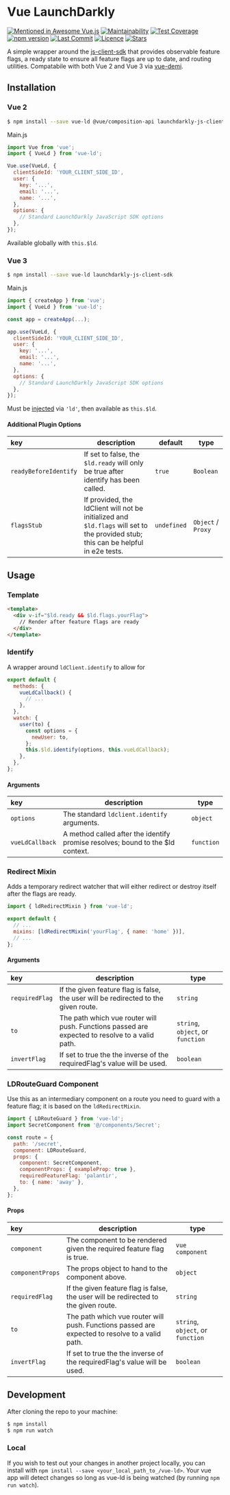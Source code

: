 # Vue LaunchDarkly

[![Mentioned in Awesome Vue.js](https://awesome.re/mentioned-badge.svg)](https://github.com/vuejs/awesome-vue#integrations)
[![Maintainability](https://api.codeclimate.com/v1/badges/d87da39dfb63340702bd/maintainability)](https://codeclimate.com/github/dashhudson/vue-ld/maintainability)
[![Test Coverage](https://api.codeclimate.com/v1/badges/d87da39dfb63340702bd/test_coverage)](https://codeclimate.com/github/dashhudson/vue-ld/test_coverage) [![npm version](https://img.shields.io/npm/v/vue-ld?color=%23d6b034)](https://www.npmjs.com/package/vue-ld) [![Last Commit](https://img.shields.io/github/last-commit/dashhudson/vue-ld?color=%23d6b034)](https://github.com/dashhudson/vue-ld/graphs/commit-activity)
[![Licence](https://img.shields.io/github/license/dashhudson/vue-ld?color=%23d6b034)](https://github.com/dashhudson/vue-ld/blob/dev/LICENSE.txt) [![Stars](https://img.shields.io/github/stars/dashhudson/vue-ld?color=%23d6b034&logoColor=%23d6b034)](https://github.com/dashhudson/vue-ld)

A simple wrapper around the [js-client-sdk](https://github.com/launchdarkly/js-client-sdk) that provides observable feature flags, a ready state to ensure all feature flags are up to date, and routing utilities. Compatabile with both Vue 2 and Vue 3 via [vue-demi](https://github.com/vueuse/vue-demi).

## Installation

### Vue 2

```bash
$ npm install --save vue-ld @vue/composition-api launchdarkly-js-client-sdk
```

Main.js

```javascript
import Vue from 'vue';
import { VueLd } from 'vue-ld';

Vue.use(VueLd, {
  clientSideId: 'YOUR_CLIENT_SIDE_ID',
  user: {
    key: '...',
    email: '...',
    name: '...',
  },
  options: {
    // Standard LaunchDarkly JavaScript SDK options
  },
});
```

Available globally with `this.$ld`.

### Vue 3

```bash
$ npm install --save vue-ld launchdarkly-js-client-sdk
```

Main.js

```javascript
import { createApp } from 'vue';
import { VueLd } from 'vue-ld';

const app = createApp(...);

app.use(VueLd, {
  clientSideId: 'YOUR_CLIENT_SIDE_ID',
  user: {
    key: '...',
    email: '...',
    name: '...',
  },
  options: {
    // Standard LaunchDarkly JavaScript SDK options
  },
});
```

Must be [injected](https://v3.vuejs.org/guide/component-provide-inject.html) via `'ld'`, then available as `this.$ld`.

#### Additional Plugin Options

| key                   | description                                                                                                                        | default     | type               |
| :-------------------- | ---------------------------------------------------------------------------------------------------------------------------------- | ----------- | ------------------ |
| `readyBeforeIdentify` | If set to false, the `$ld.ready` will only be true after identify has been called.                                                 | `true`      | `Boolean`          |
| `flagsStub`           | If provided, the ldClient will not be initialized and `$ld.flags` will set to the provided stub; this can be helpful in e2e tests. | `undefined` | `Object` / `Proxy` |

## Usage

### Template

```html
<template>
  <div v-if="$ld.ready && $ld.flags.yourFlag">
    // Render after feature flags are ready
  </div>
</template>
```

### Identify

A wrapper around `ldClient.identify` to allow for

```javascript
export default {
  methods: {
    vueLdCallback() {
      // ...
    },
  },
  watch: {
    user(to) {
      const options = {
        newUser: to,
      };
      this.$ld.identify(options, this.vueLdCallback);
    },
  },
};
```

#### Arguments

| key             | description                                                                     | type       |
| :-------------- | ------------------------------------------------------------------------------- | ---------- |
| `options`       | The standard `ldclient.identify` arguments.                                     | `object`   |
| `vueLdCallback` | A method called after the identify promise resolves; bound to the \$ld context. | `function` |

### Redirect Mixin

Adds a temporary redirect watcher that will either redirect or destroy itself after the flags are ready.

```javascript
import { ldRedirectMixin } from 'vue-ld';

export default {
  // ...
  mixins: [ldRedirectMixin('yourFlag', { name: 'home' })],
  // ...
};
```

#### Arguments

| key            | description                                                                                    | type                              |
| :------------- | ---------------------------------------------------------------------------------------------- | --------------------------------- |
| `requiredFlag` | If the given feature flag is false, the user will be redirected to the given route.            | `string`                          |
| `to`           | The path which vue router will push. Functions passed are expected to resolve to a valid path. | `string`, `object`, or `function` |
| `invertFlag`   | If set to true the the inverse of the requiredFlag's value will be used.                       | `boolean`                         |

### LDRouteGuard Component

Use this as an intermediary component on a route you need to guard with a feature flag; it is based on the `ldRedirectMixin`.

```javascript
import { LDRouteGuard } from 'vue-ld';
import SecretComponent from '@/components/Secret';

const route = {
  path: '/secret',
  component: LDRouteGuard,
  props: {
    component: SecretComponent,
    componentProps: { exampleProp: true },
    requiredFeatureFlag: 'palantir',
    to: { name: 'away' },
  },
};
```

#### Props

| key              | description                                                                                    | type                              |
| :--------------- | ---------------------------------------------------------------------------------------------- | --------------------------------- |
| `component`      | The component to be rendered given the required feature flag is true.                          | `vue component`                   |
| `componentProps` | The props object to hand to the component above.                                               | `object`                          |
| `requiredFlag`   | If the given feature flag is false, the user will be redirected to the given route.            | `string`                          |
| `to`             | The path which vue router will push. Functions passed are expected to resolve to a valid path. | `string`, `object`, or `function` |
| `invertFlag`     | If set to true the the inverse of the requiredFlag's value will be used.                       | `boolean`                         |

## Development

After cloning the repo to your machine:

```bash
$ npm install
$ npm run watch
```

### Local

If you wish to test out your changes in another project locally, you can install with `npm install --save <your_local_path_to_/vue-ld>`. Your vue app will detect changes so long as vue-ld is being watched (by running `npm run watch`).
